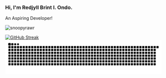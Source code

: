 <h3>Hi, I'm Redjyll Brint I. Ondo.</h3>
<p>An Aspiring Developer!</p>

<p align="left"> <img src="https://komarev.com/ghpvc/?username=snoopyrawr&label=Profile%20views&color=840807&style=flat" alt="snoopyrawr" /> </p>

<a href="https://git.io/streak-stats"><img src="https://streak-stats.demolab.com?user=Snoopyrawr&theme=shadow-red&border_radius=4.2" alt="GitHub Streak" /></a>
<picture>
  <img alt="github-snake" src="github-user-contribution.svg" />
</picture>

